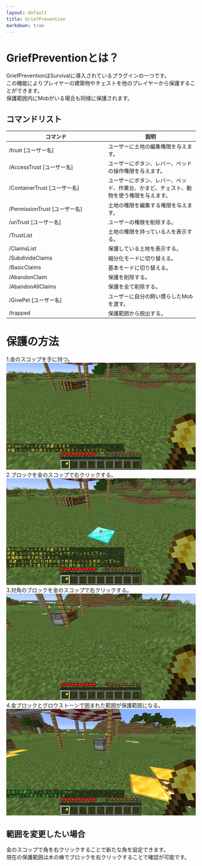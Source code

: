 ```yaml
---
layout: default
title: GriefPrevention
markdown: true
---
```

# GriefPreventionとは？

GriefPreventionはSurvivalに導入されているプラグインの一つです。  
この機能によりプレイヤーの建築物やチェストを他のプレイヤーから保護することができます。  
保護範囲内にMobがいる場合も同様に保護されます。  

## コマンドリスト

<div class="table-responsive">
  <table class="table table-bordered table-striped">
    <thead>
      <tr>
        <th style="width: 250px;">コマンド</th>
        <th>説明</th>
      </tr>
    </thead>
    <tbody>
      <tr>
        <td>/trust [ユーザー名]</td>
        <td>ユーザーに土地の編集権限を与えます。</td>
      </tr>
      <tr>
        <td>/AccessTrust [ユーザー名]</td>
        <td>ユーザーにボタン、レバー、ベッドの操作権限を与えます。</td>
      </tr>
      <tr>
        <td>/ContainerTrust [ユーザー名]</td>
        <td>ユーザーにボタン、レバー、ベッド、作業台、かまど、チェスト、動物を使う権限を与えます。</td>
      </tr>
      <tr>
        <td>/PermissionTrust [ユーザー名]</td>
        <td>土地の権限を編集する権限を与えます。</td>
      </tr>
      <tr>
        <td>/unTrust [ユーザー名]</td>
        <td>ユーザーの権限を削除する。</td>
      </tr>
      <tr>
        <td>/TrustList</td>
        <td>土地の権限を持っている人を表示する。</td>
      </tr>
      <tr>
        <td>/ClaimsList</td>
        <td>保護している土地を表示する。</td>
      </tr>
      <tr>
        <td>/SubdivideClaims</td>
        <td>細分化モードに切り替える。</td>
      </tr>
      <tr>
        <td>/BasicClaims</td>
        <td>基本モードに切り替える。</td>
      </tr>
      <tr>
        <td>/AbandonClaim</td>
        <td>保護を削除する。</td>
      </tr>
      <tr>
        <td>/AbandonAllClaims</td>
        <td>保護を全て削除する。</td>
      </tr>
      <tr>
        <td>/GivePet [ユーザー名]</td>
        <td>ユーザーに自分の飼い慣らしたMobを渡す。</td>
      </tr>
      <tr>
        <td>/trapped</td>
        <td>保護範囲から脱出する。</td>
      </tr>
    </tbody>
  </table>
</div>

# 保護の方法

1.金のスコップを手に持つ。  
<img src="/assets/img/GriefPrevention_1.png" class="img-responsive">  
2.ブロックを金のスコップで右クリックする。  
<img src="/assets/img/GriefPrevention_2.png" class="img-responsive">  
3.対角のブロックを金のスコップで右クリックする。  
<img src="/assets/img/GriefPrevention_3.png" class="img-responsive">  
4.金ブロックとグロウストーンで囲まれた範囲が保護範囲になる。  
<img src="/assets/img/GriefPrevention_4.png" class="img-responsive">  

## 範囲を変更したい場合

金のスコップで角を右クリックすることで新たな角を設定できます。  
現在の保護範囲は木の棒でブロックを右クリックすることで確認が可能です。  